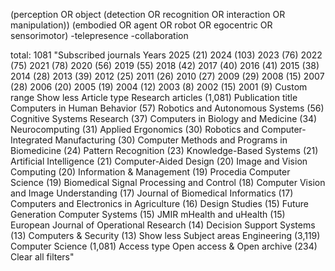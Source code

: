 (perception OR object (detection OR recognition OR interaction OR manipulation)) (embodied OR agent OR robot OR egocentric OR sensorimotor) -telepresence -collaboration

total: 1081
"Subscribed journals
Years
2025 (21)
2024 (103)
2023 (76)
2022 (75)
2021 (78)
2020 (56)
2019 (55)
2018 (42)
2017 (40)
2016 (41)
2015 (38)
2014 (28)
2013 (39)
2012 (25)
2011 (26)
2010 (27)
2009 (29)
2008 (15)
2007 (28)
2006 (20)
2005 (19)
2004 (12)
2003 (8)
2002 (15)
2001 (9)
Custom range
Show less
Article type
Research articles (1,081)
Publication title
Computers in Human Behavior (57)
Robotics and Autonomous Systems (56)
Cognitive Systems Research (37)
Computers in Biology and Medicine (34)
Neurocomputing (31)
Applied Ergonomics (30)
Robotics and Computer-Integrated Manufacturing (30)
Computer Methods and Programs in Biomedicine (24)
Pattern Recognition (23)
Knowledge-Based Systems (21)
Artificial Intelligence (21)
Computer-Aided Design (20)
Image and Vision Computing (20)
Information & Management (19)
Procedia Computer Science (19)
Biomedical Signal Processing and Control (18)
Computer Vision and Image Understanding (17)
Journal of Biomedical Informatics (17)
Computers and Electronics in Agriculture (16)
Design Studies (15)
Future Generation Computer Systems (15)
JMIR mHealth and uHealth (15)
European Journal of Operational Research (14)
Decision Support Systems (13)
Computers & Security (13)
Show less
Subject areas
Engineering (3,119)
Computer Science (1,081)
Access type
Open access & Open archive (234)
Clear all filters"
